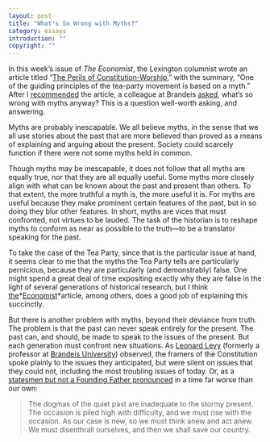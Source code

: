```yaml
---
layout: post
title: "What's So Wrong with Myths?"
category: essays
introduction: ""
copyright: ""
---
```



In this week’s issue of *The Economist*, the Lexington columnist wrote
an article titled “[The Perils of
Constitution-Worship](http://www.economist.com/node/17103701?story_id=17103701),”
with the summary, “One of the guiding principles of the tea-party
movement is based on a myth.” After I
[recommended](http://twitter.com/lincolnmullen/status/25586554095) the
article, a colleague at Brandeis
[asked](http://twitter.com/wedaman/status/25590462791), what’s so wrong
with myths anyway? This is a question well-worth asking, and answering.

Myths are probably inescapable. We all believe myths, in the sense that
we all use stories about the past that are more believed than proved as
a means of explaining and arguing about the present. Society could
scarcely function if there were not some myths held in common.

Though myths may be inescapable, it does not follow that all myths are
equally true, nor that they are all equally useful. Some myths more
closely align with what can be known about the past and present than
others. To that extent, the more truthful a myth is, the more useful it
is. For myths are useful because they make prominent certain features of
the past, but in so doing they blur other features. In short, myths are
vices that must confronted, not virtues to be lauded. The task of the
historian is to reshape myths to conform as near as possible to the
truth—to be a translator speaking for the past.

To take the case of the Tea Party, since that is the particular issue at
hand, it seems clear to me that the myths the Tea Party tells are
particularly pernicious, because they are particularly (and
demonstrably) false. One might spend a great deal of time expositing
exactly why they are false in the light of several generations of
historical research, but I think
[the](http://www.economist.com/node/17103701?story_id=17103701)*[Economist](http://www.economist.com/node/17103701?story_id=17103701)*article,
among others, does a good job of explaining this succinctly.

But there is another problem with myths, beyond their deviance from
truth. The problem is that the past can never speak entirely for the
present. The past can, and should, be made to speak to the issues of the
present. But each generation must confront new situations. As [Leonard
Levy](http://books.google.com/books?id=VQnYAAAAMAAJ&q=leonard+levy+original+intent&dq=leonard+levy+original+intent&ei=AJGfTMLWEZS2ywSMqJiDCA&cd=1)
(formerly a professor at [Brandeis
University](http://www.brandeis.edu/)) observed, the framers of the
Constitution spoke plainly to the issues they anticipated, but were
silent on issues that they could not, including the most troubling
issues of today. Or, as a [statesmen but not a Founding Father
pronounced](http://www.presidency.ucsb.edu/ws/index.php?pid=29503) in a
time far worse than our own:

> The dogmas of the quiet past are inadequate to the stormy present. The
> occasion is piled high with difficulty, and we must rise with the
> occasion. As our case is new, so we must think anew and act anew. We
> must disenthrall ourselves, and then we shall save our country.